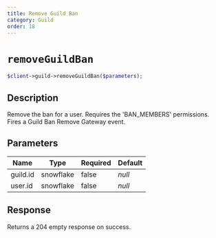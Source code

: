 ```yaml
---
title: Remove Guild Ban
category: Guild
order: 18
---
```


# `removeGuildBan`

```php
$client->guild->removeGuildBan($parameters);
```

## Description

Remove the ban for a user. Requires the &#039;BAN_MEMBERS&#039; permissions.  Fires a Guild Ban Remove Gateway event.

## Parameters


Name | Type | Required | Default
--- | --- | --- | ---
guild.id | snowflake | false | *null*
user.id | snowflake | false | *null*

## Response

Returns a 204 empty response on success.

